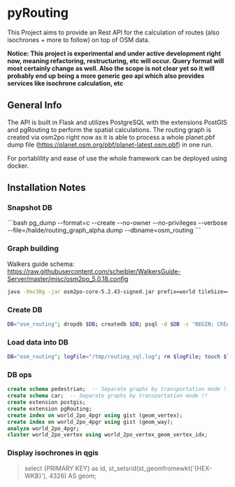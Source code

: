 # pyRouting
This Project aims to provide an Rest API for the calculation of routes (also isochrones + more to follow) on top of OSM data.

<b>Notice: This project is experimental and under active development right now, meaning refactoring, restructuring, etc will occur. Query format will most certainly change as well. Also the scope is not clear yet so it will probably end up being a more generic geo api which also provides services like isochrone calculation, etc</b>

<h2>General Info</h2>

The API is built in Flask and utilizes PostgreSQL with the extensions PostGIS and pgRouting to perform the spatial calculations. The routing graph is created via osm2po right now as it is able to process a whole planet.pbf dump file (https://planet.osm.org/pbf/planet-latest.osm.pbf) in one run.

For portablility and ease of use the whole framework can be deployed using docker.

<h2>Installation Notes</h2>

<h3>Snapshot DB</h3>
```bash
pg_dump --format=c --create --no-owner --no-privileges --verbose --file=/halde/routing_graph_alpha.dump --dbname=osm_routing
```

<h3>Graph building</h3>

Walkers guide schema: https://raw.githubusercontent.com/scheibler/WalkersGuide-Server/master/misc/osm2po_5.0.18.config
```bash
java -Xmx30g -jar osm2po-core-5.2.43-signed.jar prefix=world tileSize=45x45,1 ../planet-latest.osm.pbf
```

<h3>Create DB</h3>

```bash
DB="osm_routing"; dropdb $DB; createdb $DB; psql -d $DB -c "BEGIN; CREATE EXTENSION postgis; CREATE EXTENSION pgRouting; END;"; logFile="/tmp/routing_sql.log";
```
  
<h3>Load data into DB</h3>

```bash
DB="osm_routing"; logFile="/tmp/routing_sql.log"; rm $logFile; touch $logFile; IFS=$'\n'; for filename in $(ls -1 /halde/split_osm/osm2po/world/*.sql); do (psql -d osm_routing --quiet --file $filename 2>&1 | sed -e "s#^#$(date) ${filename} ($$): #g" | tee -a $logFile) & done;
```

<h3>DB ops</h3>

```sql
create schema pedestrian;  -- Separate graphs by transportation mode !!
create schema car;  -- Separate graphs by transportation mode !!
create extension postgis;
create extension pgRouting;
create index on world_2po_4pgr using gist (geom_vertex);
create index on world_2po_4pgr using gist (geom_way);
analyze world_2po_4pgr;
cluster world_2po_vertex using world_2po_vertex_geom_vertex_idx;
```

<h3>Display isochrones in qgis</h3>

>select {PRIMARY KEY} as id, st_setsrid(st_geomfromewkt('{HEX-WKB}'), 4326) AS geom;
